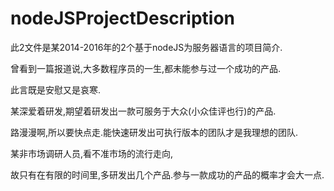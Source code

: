 # nodeJSProjectDescription

此2文件是某2014-2016年的2个基于nodeJS为服务器语言的项目简介.

曾看到一篇报道说,大多数程序员的一生,都未能参与过一个成功的产品.

此言既是安慰又是哀寒.

某深爱着研发,期望着研发出一款可服务于大众(小众佳评也行)的产品.

路漫漫啊,所以要快点走.能快速研发出可执行版本的团队才是我理想的团队.

某非市场调研人员,看不准市场的流行走向,

故只有在有限的时间里,多研发出几个产品.参与一款成功的产品的概率才会大一点.
